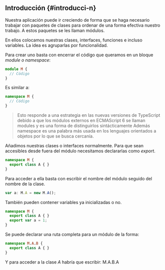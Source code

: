 ## Introducción {#introducci-n}

Nuestra aplicación puede ir creciendo de forma que se haga necesario trabajar con paquetes de clases para ordenar de una forma efectiva nuestro trabajo. A estos paquetes se les llaman módulos.

En ellos colocamos nuestras clases, interfaces, funciones e incluso variables. La idea es agruparlas por funcionalidad.

Para crear uno basta con encerrar el código que queramos en un bloque _module o namespace_:

```ts
module M {
  // Código
}
```

Es similar a:

```ts
namespace M { 
  // Código
}
```


> Esto responde a una estrategia en las nuevas versiones de TypeScript debido a que los módulos externos en ECMAScript 6 se llaman modules y es una forma de distinguirlos sintácticamente Además namespace es una palabra más usada en los lenguajes orientados a objetos por lo que se busca cercanía.



Añadimos nuestras clases o interfaces normalmente. Para que sean accesibles desde fuera del módulo necesitamos declararlas como _export_.

```ts
namespace M { 
  export class A { }
}
```

Para acceder a ella basta con escribir el nombre del módulo seguido del nombre de la clase.

```ts
var a: M.A = new M.A();
```

También pueden contener variables ya inicializadas o no.

```ts
namespace M { 
  export class A { } 
  export var a = 1;
}
```

Se puede declarar una ruta completa para un módulo de la forma:

```ts
namespace M.A.B {
  export class A { }
}
```

Y para acceder a la clase _A_ habría que escribir: M.A.B.A